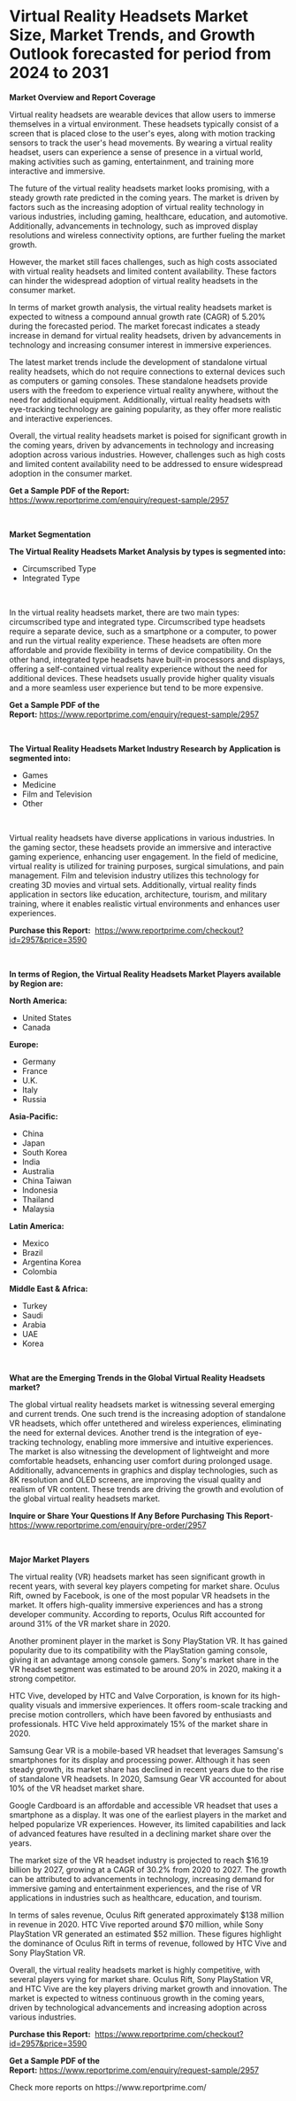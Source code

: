 <p><h1>Virtual Reality Headsets Market Size, Market Trends, and Growth Outlook forecasted for period from 2024 to 2031</h1></p><p><strong>Market Overview and Report Coverage</strong></p>
<p><p>Virtual reality headsets are wearable devices that allow users to immerse themselves in a virtual environment. These headsets typically consist of a screen that is placed close to the user's eyes, along with motion tracking sensors to track the user's head movements. By wearing a virtual reality headset, users can experience a sense of presence in a virtual world, making activities such as gaming, entertainment, and training more interactive and immersive.</p><p>The future of the virtual reality headsets market looks promising, with a steady growth rate predicted in the coming years. The market is driven by factors such as the increasing adoption of virtual reality technology in various industries, including gaming, healthcare, education, and automotive. Additionally, advancements in technology, such as improved display resolutions and wireless connectivity options, are further fueling the market growth.</p><p>However, the market still faces challenges, such as high costs associated with virtual reality headsets and limited content availability. These factors can hinder the widespread adoption of virtual reality headsets in the consumer market.</p><p>In terms of market growth analysis, the virtual reality headsets market is expected to witness a compound annual growth rate (CAGR) of 5.20% during the forecasted period. The market forecast indicates a steady increase in demand for virtual reality headsets, driven by advancements in technology and increasing consumer interest in immersive experiences.</p><p>The latest market trends include the development of standalone virtual reality headsets, which do not require connections to external devices such as computers or gaming consoles. These standalone headsets provide users with the freedom to experience virtual reality anywhere, without the need for additional equipment. Additionally, virtual reality headsets with eye-tracking technology are gaining popularity, as they offer more realistic and interactive experiences.</p><p>Overall, the virtual reality headsets market is poised for significant growth in the coming years, driven by advancements in technology and increasing adoption across various industries. However, challenges such as high costs and limited content availability need to be addressed to ensure widespread adoption in the consumer market.</p></p>
<p><strong>Get a Sample PDF of the Report:</strong> <a href="https://www.reportprime.com/enquiry/request-sample/2957">https://www.reportprime.com/enquiry/request-sample/2957</a></p>
<p>&nbsp;</p>
<p><strong>Market Segmentation</strong></p>
<p><strong>The Virtual Reality Headsets Market Analysis by types is segmented into:</strong></p>
<p><ul><li>Circumscribed Type</li><li>Integrated Type</li></ul></p>
<p>&nbsp;</p>
<p><p>In the virtual reality headsets market, there are two main types: circumscribed type and integrated type. Circumscribed type headsets require a separate device, such as a smartphone or a computer, to power and run the virtual reality experience. These headsets are often more affordable and provide flexibility in terms of device compatibility. On the other hand, integrated type headsets have built-in processors and displays, offering a self-contained virtual reality experience without the need for additional devices. These headsets usually provide higher quality visuals and a more seamless user experience but tend to be more expensive.</p></p>
<p><strong>Get a Sample PDF of the Report:</strong>&nbsp;<a href="https://www.reportprime.com/enquiry/request-sample/2957">https://www.reportprime.com/enquiry/request-sample/2957</a></p>
<p>&nbsp;</p>
<p><strong>The Virtual Reality Headsets Market Industry Research by Application is segmented into:</strong></p>
<p><ul><li>Games</li><li>Medicine</li><li>Film and Television</li><li>Other</li></ul></p>
<p>&nbsp;</p>
<p><p>Virtual reality headsets have diverse applications in various industries. In the gaming sector, these headsets provide an immersive and interactive gaming experience, enhancing user engagement. In the field of medicine, virtual reality is utilized for training purposes, surgical simulations, and pain management. Film and television industry utilizes this technology for creating 3D movies and virtual sets. Additionally, virtual reality finds application in sectors like education, architecture, tourism, and military training, where it enables realistic virtual environments and enhances user experiences.</p></p>
<p><strong>Purchase this Report:</strong>&nbsp; <a href="https://www.reportprime.com/checkout?id=2957&price=3590">https://www.reportprime.com/checkout?id=2957&price=3590</a></p>
<p>&nbsp;</p>
<p><strong>In terms of Region, the Virtual Reality Headsets Market Players available by Region are:</strong></p>
<p>
    <p> <strong> North America: </strong>
        <ul>
            <li>United States</li>
            <li>Canada</li>
        </ul>
        </p> 
    <p> <strong> Europe: </strong>
        <ul>
            <li>Germany</li>
            <li>France</li>
            <li>U.K.</li>
            <li>Italy</li>
            <li>Russia</li>
        </ul>
        </p> 
    <p> <strong> Asia-Pacific: </strong>
        <ul>
            <li>China</li>
            <li>Japan</li>
            <li>South Korea</li>
            <li>India</li>
            <li>Australia</li>
            <li>China Taiwan</li>
            <li>Indonesia</li>
            <li>Thailand</li>
            <li>Malaysia</li>
        </ul>
        </p> 
    <p> <strong> Latin America: </strong>
        <ul>
            <li>Mexico</li>
            <li>Brazil</li>
            <li>Argentina Korea</li>
            <li>Colombia</li>
        </ul>
        </p> 
    <p> <strong> Middle East & Africa: </strong>
        <ul>
            <li>Turkey</li>
            <li>Saudi</li>
            <li>Arabia</li>
            <li>UAE</li>
            <li>Korea</li>
        </ul>
    </p>
    </p>
<p>&nbsp;</p>
<p><strong>What are the Emerging Trends in the Global Virtual Reality Headsets market?</strong></p>
<p><p>The global virtual reality headsets market is witnessing several emerging and current trends. One such trend is the increasing adoption of standalone VR headsets, which offer untethered and wireless experiences, eliminating the need for external devices. Another trend is the integration of eye-tracking technology, enabling more immersive and intuitive experiences. The market is also witnessing the development of lightweight and more comfortable headsets, enhancing user comfort during prolonged usage. Additionally, advancements in graphics and display technologies, such as 8K resolution and OLED screens, are improving the visual quality and realism of VR content. These trends are driving the growth and evolution of the global virtual reality headsets market.</p></p>
<p><strong>Inquire or Share Your Questions If Any Before Purchasing This Report</strong>- <a href="https://www.reportprime.com/enquiry/pre-order/2957">https://www.reportprime.com/enquiry/pre-order/2957</a></p>
<p>&nbsp;</p>
<p><strong>Major Market Players</strong></p>
<p><p>The virtual reality (VR) headsets market has seen significant growth in recent years, with several key players competing for market share. Oculus Rift, owned by Facebook, is one of the most popular VR headsets in the market. It offers high-quality immersive experiences and has a strong developer community. According to reports, Oculus Rift accounted for around 31% of the VR market share in 2020.</p><p>Another prominent player in the market is Sony PlayStation VR. It has gained popularity due to its compatibility with the PlayStation gaming console, giving it an advantage among console gamers. Sony's market share in the VR headset segment was estimated to be around 20% in 2020, making it a strong competitor.</p><p>HTC Vive, developed by HTC and Valve Corporation, is known for its high-quality visuals and immersive experiences. It offers room-scale tracking and precise motion controllers, which have been favored by enthusiasts and professionals. HTC Vive held approximately 15% of the market share in 2020.</p><p>Samsung Gear VR is a mobile-based VR headset that leverages Samsung's smartphones for its display and processing power. Although it has seen steady growth, its market share has declined in recent years due to the rise of standalone VR headsets. In 2020, Samsung Gear VR accounted for about 10% of the VR headset market share.</p><p>Google Cardboard is an affordable and accessible VR headset that uses a smartphone as a display. It was one of the earliest players in the market and helped popularize VR experiences. However, its limited capabilities and lack of advanced features have resulted in a declining market share over the years.</p><p>The market size of the VR headset industry is projected to reach $16.19 billion by 2027, growing at a CAGR of 30.2% from 2020 to 2027. The growth can be attributed to advancements in technology, increasing demand for immersive gaming and entertainment experiences, and the rise of VR applications in industries such as healthcare, education, and tourism.</p><p>In terms of sales revenue, Oculus Rift generated approximately $138 million in revenue in 2020. HTC Vive reported around $70 million, while Sony PlayStation VR generated an estimated $52 million. These figures highlight the dominance of Oculus Rift in terms of revenue, followed by HTC Vive and Sony PlayStation VR.</p><p>Overall, the virtual reality headsets market is highly competitive, with several players vying for market share. Oculus Rift, Sony PlayStation VR, and HTC Vive are the key players driving market growth and innovation. The market is expected to witness continuous growth in the coming years, driven by technological advancements and increasing adoption across various industries.</p></p>
<p><strong>Purchase this Report:</strong>&nbsp;&nbsp;<a href="https://www.reportprime.com/checkout?id=2957&price=3590">https://www.reportprime.com/checkout?id=2957&price=3590</a></p>
<p></p>
<p><strong>Get a Sample PDF of the Report:</strong>&nbsp;<a href="https://www.reportprime.com/enquiry/request-sample/2957">https://www.reportprime.com/enquiry/request-sample/2957</a></p>
<p>Check more reports on https://www.reportprime.com/</p>